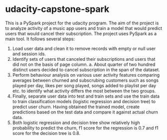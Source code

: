 # udacity-capstone-spark

This is a PySpark project for the udacity program. The aim of the project is to analyze activity of a music app users and train a model that would predict users that would cancel their subscription.
The project uses PySpark as a main tool. It follows several steps:

1. Load user data and clean it to remove records with empty or null user and session ids.
2. Identify sets of users that canceled their subscriptions and users that did not on the basis of page column.
    a. About quarter of two hundred distinct users decided to cancel subscription in the span of the dataset.
3. Perform behaviour analysis on various user activity features comparing averages between churned and subscrubing customers such as songs played per day, likes per song played, songs added to playlist per day etc. to identify what activity differs the most between the two groups.
5. Finally, separate user data into test and train sets and use the train data to train classification models (logistic regression and decision tree) to predict user churn. Having obtained the trained model, create predictions based on the test data and compare it against actual churn data.
5. Both logistic regression and decision tree show relatively high probability to predict the churn, f1 score for the regression is 0.7 and f1 score for the decision tree is 0.8. 
